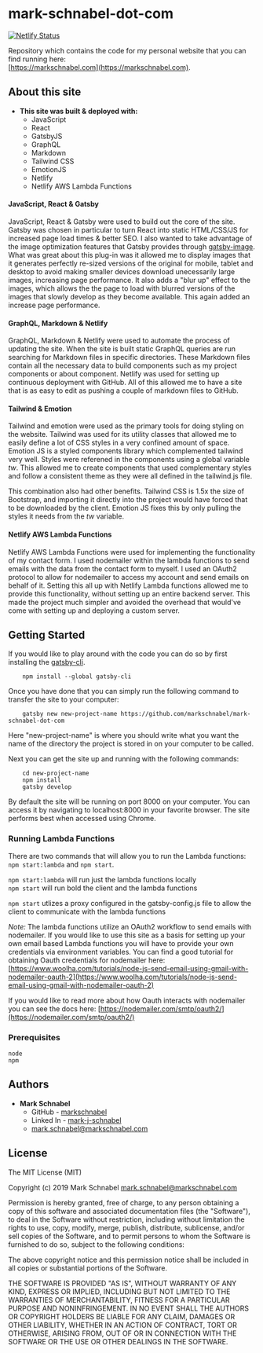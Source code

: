 # mark-schnabel-dot-com

[![Netlify Status](https://api.netlify.com/api/v1/badges/1703b17e-95a2-49fc-8688-e76c8ad0d3de/deploy-status)](https://app.netlify.com/sites/markschnabel/deploys)

Repository which contains the code for my personal website that you can find running here:<br /> [https://markschnabel.com](https://markschnabel.com).

## About this site
* **This site was built & deployed with:**
    * JavaScript
    * React
    * GatsbyJS
    * GraphQL
    * Markdown
    * Tailwind CSS
    * EmotionJS
    * Netlify
    * Netlify AWS Lambda Functions

#### JavaScript, React & Gatsby
JavaScript, React & Gatsby were used to build out the core of the site. Gatsby was chosen in particular to turn React into static HTML/CSS/JS for increased page load times & better SEO. I also wanted to take advantage of the image optimization features that Gatsby provides through [gatsby-image](https://www.npmjs.com/package/gatsby-image). What was great about this plug-in was it allowed me to display images that it generates perfectly re-sized versions of the original for mobile, tablet and desktop to avoid making smaller devices download unecessarily large images, increasing page performance. It also adds a "blur up" effect to the images, which allows the the page to load with blurred versions of the images that slowly develop as they become available. This again added an increase page performance.

#### GraphQL, Markdown & Netlify
GraphQL, Markdown & Netlify were used to automate the process of updating the site. When the site is built static GraphQL queries are run searching for Markdown files in specific directories. These Markdown files contain all the necessary data to build components such as my project components or about component. Netlify was used for setting up continuous deployment with GitHub. All of this allowed me to have a site that is as easy to edit as pushing a couple of markdown files to GitHub.

#### Tailwind & Emotion
Tailwind and emotion were used as the primary tools for doing styling on the website. Tailwind was used for its utility classes that allowed me to easily define a lot of CSS styles in a very confined amount of space. Emotion JS is a styled components library which complemented tailwind very well. Styles were referened in the components using a global variable *tw*. This allowed me to create components that used complementary styles and follow a consistent theme as they were all defined in the tailwind.js file. 

This combination also had other benefits. Tailwind CSS is 1.5x the size of Bootstrap, and importing it directly into the project would have forced that to be downloaded by the client. Emotion JS fixes this by only pulling the styles it needs from the *tw* variable.

#### Netlify AWS Lambda Functions
Netlify AWS Lambda Functions were used for implementing the functionality of my contact form. I used nodemailer within the lambda functions to send emails with the data from the contact form to myself. I used an OAuth2 protocol to allow for nodemailer to access my account and send emails on behalf of it. Setting this all up with Netlify Lambda functions allowed me to provide this functionality, without setting up an entire backend server. This made the project much simpler and avoided the overhead that would've come with setting up and deploying a custom server.

## Getting Started

If you would like to play around with the code you can do so by first installing the [gatsby-cli](https://www.npmjs.com/package/gatsby-cli).

```
    npm install --global gatsby-cli
```
Once you have done that you can simply run the following command to transfer the site to your computer:
```
    gatsby new new-project-name https://github.com/markschnabel/mark-schnabel-dot-com
```
Here "new-project-name" is where you should write what you want the name of the directory the project is stored in on your computer to be called.

Next you can get the site up and running with the following commands:
```
    cd new-project-name
    npm install
    gatsby develop
```
By default the site will be running on port 8000 on your computer. You can access it by navigating to localhost:8000 in your favorite browser. The site performs best when accessed using Chrome.

### Running Lambda Functions
There are two commands that will allow you to run the Lambda functions: `npm start:lambda` and `npm start`. 

`npm start:lambda` will run just the lambda functions locally<br/>
`npm start` will run bold the client and the lambda functions

`npm start` utlizes a proxy configured in the gatsby-config.js file to allow the client to communicate with the lambda functions

*Note:* The lambda functions utilize an OAuth2 workflow to send emails with nodemailer. If you would like to use this site as a basis for setting up your own email based Lambda functions you will have to provide your own credentials via environment variables. You can find a good tutorial for obtaining Oauth credentials for nodemailer here: 
[https://www.woolha.com/tutorials/node-js-send-email-using-gmail-with-nodemailer-oauth-2](https://www.woolha.com/tutorials/node-js-send-email-using-gmail-with-nodemailer-oauth-2) 

If you would like to read more about how Oauth interacts with nodemailer you can see the docs here: [https://nodemailer.com/smtp/oauth2/](https://nodemailer.com/smtp/oauth2/)


### Prerequisites
```
node
npm
```

## Authors
* **Mark Schnabel**
    * GitHub - [markschnabel](https://github.com/markschnabel)
    * Linked In - [mark-j-schnabel](https://github.com/markschnabel)
    * [mark.schnabel@markschnabel.com](mailto:mark.schnabel@markschnabel.com)

## License

The MIT License (MIT)

Copyright (c) 2019 Mark Schnabel <mark.schnabel@markschnabel.com>

Permission is hereby granted, free of charge, to any person obtaining a copy of this software and associated documentation files (the "Software"), to deal in the Software without restriction, including without limitation the rights to use, copy, modify, merge, publish, distribute, sublicense, and/or sell copies of the Software, and to permit persons to whom the Software is furnished to do so, subject to the following conditions:

The above copyright notice and this permission notice shall be included in all copies or substantial portions of the Software.

THE SOFTWARE IS PROVIDED "AS IS", WITHOUT WARRANTY OF ANY KIND, EXPRESS OR IMPLIED, INCLUDING BUT NOT LIMITED TO THE WARRANTIES OF MERCHANTABILITY, FITNESS FOR A PARTICULAR PURPOSE AND NONINFRINGEMENT. IN NO EVENT SHALL THE AUTHORS OR COPYRIGHT HOLDERS BE LIABLE FOR ANY CLAIM, DAMAGES OR OTHER LIABILITY, WHETHER IN AN ACTION OF CONTRACT, TORT OR OTHERWISE, ARISING FROM, OUT OF OR IN CONNECTION WITH THE SOFTWARE OR THE USE OR OTHER DEALINGS IN THE SOFTWARE.